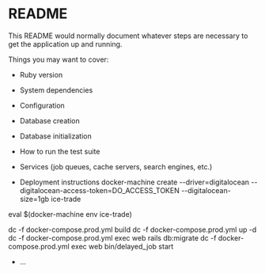 # README

This README would normally document whatever steps are necessary to get the
application up and running.

Things you may want to cover:

* Ruby version

* System dependencies

* Configuration

* Database creation

* Database initialization

* How to run the test suite

* Services (job queues, cache servers, search engines, etc.)

* Deployment instructions
docker-machine create --driver=digitalocean --digitalocean-access-token=DO_ACCESS_TOKEN --digitalocean-size=1gb ice-trade

eval $(docker-machine env ice-trade)

dc -f docker-compose.prod.yml build
dc -f docker-compose.prod.yml up -d
dc -f docker-compose.prod.yml exec web rails db:migrate
dc -f docker-compose.prod.yml exec web bin/delayed_job start
* ...
